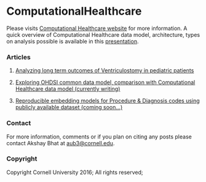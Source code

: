 # ComputationalHealthcare

Please visits [Computational Healthcare website](http://www.computationalhealthcare.com/) for more information.
A quick overview of Computational Healthcare data model, architecture, types on analysis possible is available in 
this [presentation](https://docs.google.com/presentation/d/1Oh_-FShr3BCGiCSqghI2dQYnyKvVOeiOqkIjaaEOPwc/edit?usp=sharing).

 
### Articles

1. [Analyzing long term outcomes of Ventriculostomy in pediatric patients](blog/ventriculostomy.ipynb)

3. [Exploring OHDSI common data model, comparison with Computational Healthcare data model (currently writing)](blog/ohdsi.ipynb)

3. [Reproducible embedding models for Procedure & Diagnosis codes using publicly available dataset (coming soon...)](blog/vectors.ipynb)


### Contact
For more information, comments or if you plan on citing any posts please contact Akshay Bhat at aub3@cornell.edu. 

### Copyright
Copyright Cornell University 2016; All rights reserved; 
